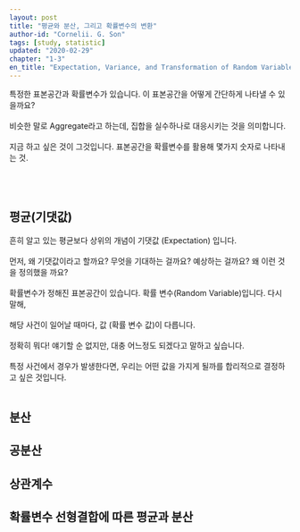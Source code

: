 ```yaml
---
layout: post
title: "평균와 분산, 그리고 확률변수의 변환"
author-id: "Cornelii. G. Son"
tags: [study, statistic]
updated: "2020-02-29"
chapter: "1-3"
en_title: "Expectation, Variance, and Transformation of Random Variable"
---
```


특정한 표본공간과 확률변수가 있습니다. 이 표본공간을 어떻게 간단하게 나타낼 수 있을까요?
<br/><br/>
비슷한 말로 Aggregate라고 하는데, 집합을 실수하나로 대응시키는 것을 의미합니다.
<br/><br/>
지금 하고 싶은 것이 그것입니다. 표본공간을 확률변수를 활용해 몇가지 숫자로 나타내는 것.
<br/><br/>
<br/><br/>

## 평균(기댓값)
흔히 알고 있는 평균보다 상위의 개념이 기댓값 (Expectation) 입니다.
<br/><br/>
먼저, 왜 기댓값이라고 할까요? 무엇을 기대하는 걸까요? 예상하는 걸까요? 왜 이런 것을 정의했을 까요?
<br/><br/>
확률변수가 정해진 표본공간이 있습니다. 확률 변수(Random Variable)입니다. 다시 말해,
<br/><br/>
해당 사건이 일어날 때마다, 값 (확률 변수 값)이 다릅니다. 
<br/><br/>
정확히 뭐다! 얘기할 순 없지만, 대충 어느정도 되겠다고 말하고 싶습니다.
<br/><br/>
특정 사건에서 경우가 발생한다면, 우리는 어떤 값을 가지게 될까를 합리적으로 결정하고 싶은 것입니다.
<br/><br/>





## 분산


## 공분산

## 상관계수

## 확률변수 선형결합에 따른 평균과 분산

